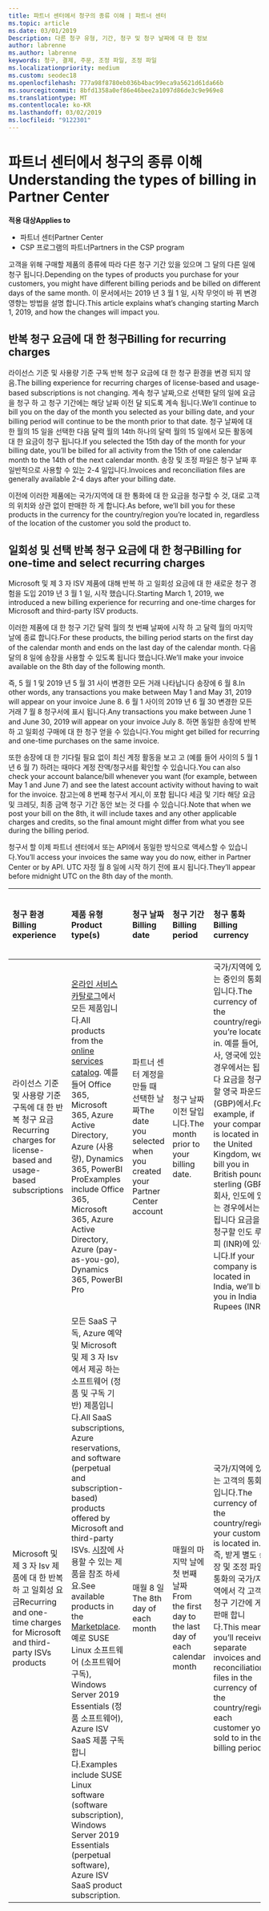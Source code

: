```yaml
---
title: 파트너 센터에서 청구의 종류 이해 | 파트너 센터
ms.topic: article
ms.date: 03/01/2019
Description: 다른 청구 유형, 기간, 청구 및 청구 날짜에 대 한 정보
author: labrenne
ms.author: labrenne
keywords: 청구, 결제, 주문, 조정 파일, 조정 파일
ms.localizationpriority: medium
ms.custom: seodec18
ms.openlocfilehash: 777a98f8780eb036b4bac99eca9a5621d61da66b
ms.sourcegitcommit: 8bfd1358a0ef86e46bee2a1097d86de3c9e969e8
ms.translationtype: MT
ms.contentlocale: ko-KR
ms.lasthandoff: 03/02/2019
ms.locfileid: "9122301"
---
```

# <a name="understanding-the-types-of-billing-in-partner-center"></a><span data-ttu-id="7c897-104">파트너 센터에서 청구의 종류 이해</span><span class="sxs-lookup"><span data-stu-id="7c897-104">Understanding the types of billing in Partner Center</span></span>

**<span data-ttu-id="7c897-105">적용 대상</span><span class="sxs-lookup"><span data-stu-id="7c897-105">Applies to</span></span>**

-  <span data-ttu-id="7c897-106">파트너 센터</span><span class="sxs-lookup"><span data-stu-id="7c897-106">Partner Center</span></span>
-  <span data-ttu-id="7c897-107">CSP 프로그램의 파트너</span><span class="sxs-lookup"><span data-stu-id="7c897-107">Partners in the CSP program</span></span>

<span data-ttu-id="7c897-108">고객을 위해 구매할 제품의 종류에 따라 다른 청구 기간 있을 있으며 그 달의 다른 일에 청구 됩니다.</span><span class="sxs-lookup"><span data-stu-id="7c897-108">Depending on the types of products you purchase for your customers, you might have different billing periods and be billed on different days of the same month.</span></span> <span data-ttu-id="7c897-109">이 문서에서는 2019 년 3 월 1 일, 시작 무엇이 바 뀌 변경 영향는 방법을 설명 합니다.</span><span class="sxs-lookup"><span data-stu-id="7c897-109">This article explains what’s changing starting March 1, 2019, and how the changes will impact you.</span></span>

## <a name="billing-for-recurring-charges"></a><span data-ttu-id="7c897-110">반복 청구 요금에 대 한 청구</span><span class="sxs-lookup"><span data-stu-id="7c897-110">Billing for recurring charges</span></span>

<span data-ttu-id="7c897-111">라이선스 기준 및 사용량 기준 구독 반복 청구 요금에 대 한 청구 환경을 변경 되지 않음.</span><span class="sxs-lookup"><span data-stu-id="7c897-111">The billing experience for recurring charges of license-based and usage-based subscriptions is not changing.</span></span> <span data-ttu-id="7c897-112">계속 청구 날짜,으로 선택한 달의 일에 요금을 청구 하 고 청구 기간에는 해당 날짜 이전 달 되도록 계속 됩니다.</span><span class="sxs-lookup"><span data-stu-id="7c897-112">We’ll continue to bill you on the day of the month you selected as your billing date, and your billing period will continue to be the month prior to that date.</span></span> <span data-ttu-id="7c897-113">청구 날짜에 대 한 월의 15 일을 선택한 다음 달력 월의 14th 하나의 달력 월의 15 일에서 모든 활동에 대 한 요금이 청구 됩니다.</span><span class="sxs-lookup"><span data-stu-id="7c897-113">If you selected the 15th day of the month for your billing date, you’ll be billed for all activity from the 15th of one calendar month to the 14th of the next calendar month.</span></span> <span data-ttu-id="7c897-114">송장 및 조정 파일은 청구 날짜 후 일반적으로 사용할 수 있는 2-4 일입니다.</span><span class="sxs-lookup"><span data-stu-id="7c897-114">Invoices and reconciliation files are generally available 2-4 days after your billing date.</span></span>

<span data-ttu-id="7c897-115">이전에 이러한 제품에는 국가/지역에 대 한 통화에 대 한 요금을 청구할 수 것, 대로 고객의 위치와 상관 없이 판매한 하 게 합니다.</span><span class="sxs-lookup"><span data-stu-id="7c897-115">As before, we’ll bill you for these products in the currency for the country/region you’re located in, regardless of the location of the customer you sold the product to.</span></span>

## <a name="billing-for-one-time-and-select-recurring-charges"></a><span data-ttu-id="7c897-116">일회성 및 선택 반복 청구 요금에 대 한 청구</span><span class="sxs-lookup"><span data-stu-id="7c897-116">Billing for one-time and select recurring charges</span></span>

<span data-ttu-id="7c897-117">Microsoft 및 제 3 자 ISV 제품에 대해 반복 하 고 일회성 요금에 대 한 새로운 청구 경험을 도입 2019 년 3 월 1 일, 시작 했습니다.</span><span class="sxs-lookup"><span data-stu-id="7c897-117">Starting March 1, 2019, we introduced a new billing experience for recurring and one-time charges for Microsoft and third-party ISV products.</span></span>

<span data-ttu-id="7c897-118">이러한 제품에 대 한 청구 기간 달력 월의 첫 번째 날짜에 시작 하 고 달력 월의 마지막 날에 종료 합니다.</span><span class="sxs-lookup"><span data-stu-id="7c897-118">For these products, the billing period starts on the first day of the calendar month and ends on the last day of the calendar month.</span></span> <span data-ttu-id="7c897-119">다음 달의 8 일에 송장을 사용할 수 있도록 됩니다 했습니다.</span><span class="sxs-lookup"><span data-stu-id="7c897-119">We’ll make your invoice available on the 8th day of the following month.</span></span> 

<span data-ttu-id="7c897-120">즉, 5 월 1 및 2019 년 5 월 31 사이 변경한 모든 거래 나타납니다 송장에 6 월 8.</span><span class="sxs-lookup"><span data-stu-id="7c897-120">In other words, any transactions you make between May 1 and May 31, 2019 will appear on your invoice June 8.</span></span> <span data-ttu-id="7c897-121">6 월 1 사이의 2019 년 6 월 30 변경한 모든 거래 7 월 8 청구서에 표시 됩니다.</span><span class="sxs-lookup"><span data-stu-id="7c897-121">Any transactions you make between June 1 and June 30, 2019 will appear on your invoice July 8.</span></span> <span data-ttu-id="7c897-122">하면 동일한 송장에 반복 하 고 일회성 구매에 대 한 청구 얻을 수 있습니다.</span><span class="sxs-lookup"><span data-stu-id="7c897-122">You might get billed for recurring and one-time purchases on the same invoice.</span></span> 

<span data-ttu-id="7c897-123">또한 송장에 대 한 기다릴 필요 없이 최신 계정 활동을 보고 고 (예를 들어 사이의 5 월 1 년 6 월 7) 하려는 때마다 계정 잔액/청구서를 확인할 수 있습니다.</span><span class="sxs-lookup"><span data-stu-id="7c897-123">You can also check your account balance/bill whenever you want (for example, between May 1 and June 7) and see the latest account activity without having to wait for the invoice.</span></span> <span data-ttu-id="7c897-124">참고는에 8 번째 청구서 게시,이 포함 됩니다 세금 및 기타 해당 요금 및 크레딧, 최종 금액 청구 기간 동안 보는 것 다를 수 있습니다.</span><span class="sxs-lookup"><span data-stu-id="7c897-124">Note that when we post your bill on the 8th, it will include taxes and any other applicable charges and credits, so the final amount might differ from what you see during the billing period.</span></span> 

<span data-ttu-id="7c897-125">청구서 할 이제 파트너 센터에서 또는 API에서 동일한 방식으로 액세스할 수 있습니다.</span><span class="sxs-lookup"><span data-stu-id="7c897-125">You’ll access your invoices the same way you do now, either in Partner Center or by API.</span></span> <span data-ttu-id="7c897-126">UTC 자정 월 8 일에 시작 하기 전에 표시 됩니다.</span><span class="sxs-lookup"><span data-stu-id="7c897-126">They’ll appear before midnight UTC on the 8th day of the month.</span></span> 

|**<span data-ttu-id="7c897-127">청구 환경</span><span class="sxs-lookup"><span data-stu-id="7c897-127">Billing experience</span></span>**|**<span data-ttu-id="7c897-128">제품 유형</span><span class="sxs-lookup"><span data-stu-id="7c897-128">Product type(s)</span></span>**|**<span data-ttu-id="7c897-129">청구 날짜</span><span class="sxs-lookup"><span data-stu-id="7c897-129">Billing date</span></span>**|**<span data-ttu-id="7c897-130">청구 기간</span><span class="sxs-lookup"><span data-stu-id="7c897-130">Billing period</span></span>**|**<span data-ttu-id="7c897-131">청구 통화</span><span class="sxs-lookup"><span data-stu-id="7c897-131">Billing currency</span></span>**|**<span data-ttu-id="7c897-132">현재 동작을 사용할 수 있나요?</span><span class="sxs-lookup"><span data-stu-id="7c897-132">Current activity available?</span></span>**|
|:----------------|:--------------|:--------------|:--------------|:--------------|:--------------|
|<span data-ttu-id="7c897-133">라이선스 기준 및 사용량 기준 구독에 대 한 반복 청구 요금</span><span class="sxs-lookup"><span data-stu-id="7c897-133">Recurring charges for license-based and usage-based subscriptions</span></span> |<span data-ttu-id="7c897-134">[온라인 서비스 카탈로그](https://partner.microsoft.com/commerce/preferredoffers/list)에서 모든 제품입니다.</span><span class="sxs-lookup"><span data-stu-id="7c897-134">All products from the [online services catalog](https://partner.microsoft.com/commerce/preferredoffers/list).</span></span> <span data-ttu-id="7c897-135">예를 들어 Office 365, Microsoft 365, Azure Active Directory, Azure (사용량), Dynamics 365, PowerBI Pro</span><span class="sxs-lookup"><span data-stu-id="7c897-135">Examples include Office 365, Microsoft 365, Azure Active Directory, Azure (pay-as-you-go), Dynamics 365, PowerBI Pro</span></span> |<span data-ttu-id="7c897-136">파트너 센터 계정을 만들 때 선택한 날짜</span><span class="sxs-lookup"><span data-stu-id="7c897-136">The date you selected when you created your Partner Center account</span></span> |<span data-ttu-id="7c897-137">청구 날짜 이전 달입니다.</span><span class="sxs-lookup"><span data-stu-id="7c897-137">The month prior to your billing date.</span></span> |<span data-ttu-id="7c897-138">국가/지역에 있는 중인의 통화입니다.</span><span class="sxs-lookup"><span data-stu-id="7c897-138">The currency of the country/region you’re located in.</span></span> <span data-ttu-id="7c897-139">예를 들어, 회사, 영국에 있는 경우에서는 됩니다 요금을 청구할 영국 파운드 (GBP)에서.</span><span class="sxs-lookup"><span data-stu-id="7c897-139">For example, if your company is located in the United Kingdom, we’ll bill you in British pounds sterling (GBP).</span></span> <span data-ttu-id="7c897-140">회사, 인도에 있는 경우에서는 됩니다 요금을 청구할 인도 루피 (INR)에 있습니다.</span><span class="sxs-lookup"><span data-stu-id="7c897-140">If your company is located in India, we’ll bill you in India Rupees (INR).</span></span>  |<span data-ttu-id="7c897-141">아니요</span><span class="sxs-lookup"><span data-stu-id="7c897-141">No</span></span> |
|<span data-ttu-id="7c897-142">Microsoft 및 제 3 자 Isv 제품에 대 한 반복 하 고 일회성 요금</span><span class="sxs-lookup"><span data-stu-id="7c897-142">Recurring and one-time charges for Microsoft and third-party ISVs products</span></span> |<span data-ttu-id="7c897-143">모든 SaaS 구독, Azure 예약 및 Microsoft 및 제 3 자 Isv에서 제공 하는 소프트웨어 (정품 및 구독 기반) 제품입니다.</span><span class="sxs-lookup"><span data-stu-id="7c897-143">All SaaS subscriptions, Azure reservations, and software (perpetual and subscription-based) products offered by Microsoft and third-party ISVs.</span></span> <span data-ttu-id="7c897-144">[시장](https://partner.microsoft.com/commerce/sales?type=Any&category=Any)에 사용할 수 있는 제품을 참조 하세요.</span><span class="sxs-lookup"><span data-stu-id="7c897-144">See available products in the [Marketplace](https://partner.microsoft.com/commerce/sales?type=Any&category=Any).</span></span> <span data-ttu-id="7c897-145">예로 SUSE Linux 소프트웨어 (소프트웨어 구독), Windows Server 2019 Essentials (정품 소프트웨어), Azure ISV SaaS 제품 구독 합니다.</span><span class="sxs-lookup"><span data-stu-id="7c897-145">Examples include SUSE Linux software (software subscription), Windows Server 2019 Essentials (perpetual software), Azure ISV SaaS product subscription.</span></span> |<span data-ttu-id="7c897-146">매월 8 일</span><span class="sxs-lookup"><span data-stu-id="7c897-146">The 8th day of each month</span></span> |<span data-ttu-id="7c897-147">매월의 마지막 날에 첫 번째 날짜</span><span class="sxs-lookup"><span data-stu-id="7c897-147">From the first day to the last day of each calendar month</span></span> |<span data-ttu-id="7c897-148">국가/지역에 있는 고객의 통화입니다.</span><span class="sxs-lookup"><span data-stu-id="7c897-148">The currency of the country/region your customer is located in.</span></span> <span data-ttu-id="7c897-149">즉, 받게 별도 송장 및 조정 파일 통화의 국가/지역에서 각 고객 청구 기간에 게 판매 합니다.</span><span class="sxs-lookup"><span data-stu-id="7c897-149">This means you’ll receive separate invoices and reconciliation files in the currency of the country/region each customer you sold to in the billing period.</span></span> |<span data-ttu-id="7c897-150">예</span><span class="sxs-lookup"><span data-stu-id="7c897-150">Yes</span></span> |
